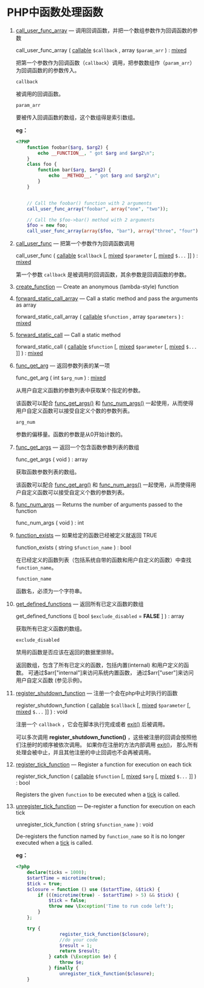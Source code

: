 # PHP中函数处理函数

1. [call_user_func_array](http://php.net/manual/zh/function.call-user-func-array.php) — 调用回调函数，并把一个数组参数作为回调函数的参数

    call_user_func_array ( [callable](http://php.net/manual/zh/language.types.callable.php) `$callback` , array `$param_arr` ) : [mixed](http://php.net/manual/zh/language.pseudo-types.php#language.types.mixed)

    把第一个参数作为回调函数（`callback`）调用，把参数数组作（`param_arr`）为回调函数的的参数传入。

   ```
   callback
   ```

   被调用的回调函数。

   ```
   param_arr
   ```

   要被传入回调函数的数组，这个数组得是索引数组。

   **eg：**

   ```php
   <?PHP
       function foobar($arg, $arg2) {
           echo __FUNCTION__, " got $arg and $arg2\n";
       }
       class foo {
           function bar($arg, $arg2) {
               echo __METHOD__, " got $arg and $arg2\n";
           }
       }
   
   
       // Call the foobar() function with 2 arguments
       call_user_func_array("foobar", array("one", "two"));
   
       // Call the $foo->bar() method with 2 arguments
       $foo = new foo;
       call_user_func_array(array($foo, "bar"), array("three", "four"));
   ```

2. [call_user_func](http://php.net/manual/zh/function.call-user-func.php) — 把第一个参数作为回调函数调用

    call_user_func ( [callable](http://php.net/manual/zh/language.types.callable.php) `$callback` [, [mixed](http://php.net/manual/zh/language.pseudo-types.php#language.types.mixed) `$parameter` [, [mixed](http://php.net/manual/zh/language.pseudo-types.php#language.types.mixed) `$...` ]] ) : [mixed](http://php.net/manual/zh/language.pseudo-types.php#language.types.mixed)

    第一个参数 `callback` 是被调用的回调函数，其余参数是回调函数的参数。

3. [create_function](http://php.net/manual/zh/function.create-function.php) — Create an anonymous (lambda-style) function

4. [forward_static_call_array](http://php.net/manual/zh/function.forward-static-call-array.php) — Call a static method and pass the arguments as array

    forward_static_call_array ( [callable](http://php.net/manual/zh/language.types.callable.php) `$function` , array `$parameters` ) : [mixed](http://php.net/manual/zh/language.pseudo-types.php#language.types.mixed)

5. [forward_static_call](http://php.net/manual/zh/function.forward-static-call.php) — Call a static method

    forward_static_call ( [callable](http://php.net/manual/zh/language.types.callable.php) `$function` [, [mixed](http://php.net/manual/zh/language.pseudo-types.php#language.types.mixed) `$parameter` [, [mixed](http://php.net/manual/zh/language.pseudo-types.php#language.types.mixed) `$...` ]] ) : [mixed](http://php.net/manual/zh/language.pseudo-types.php#language.types.mixed)

6. [func_get_arg](http://php.net/manual/zh/function.func-get-arg.php) — 返回参数列表的某一项

    func_get_arg ( int `$arg_num` ) : [mixed](http://php.net/manual/zh/language.pseudo-types.php#language.types.mixed)

    从用户自定义函数的参数列表中获取某个指定的参数。

   该函数可以配合 [func_get_args()](http://php.net/manual/zh/function.func-get-args.php) 和 [func_num_args()](http://php.net/manual/zh/function.func-num-args.php) 一起使用，从而使得用户自定义函数可以接受自定义个数的参数列表。

   ```
   arg_num
   ```

   参数的偏移量。函数的参数是从0开始计数的。

7. [func_get_args](http://php.net/manual/zh/function.func-get-args.php) — 返回一个包含函数参数列表的数组

    func_get_args ( void ) : array

    获取函数参数列表的数组。

   该函数可以配合 [func_get_arg()](http://php.net/manual/zh/function.func-get-arg.php) 和 [func_num_args()](http://php.net/manual/zh/function.func-num-args.php) 一起使用，从而使得用户自定义函数可以接受自定义个数的参数列表。

8. [func_num_args](http://php.net/manual/zh/function.func-num-args.php) — Returns the number of arguments passed to the function

    func_num_args ( void ) : int

9. [function_exists](http://php.net/manual/zh/function.function-exists.php) — 如果给定的函数已经被定义就返回 TRUE

    function_exists ( string `$function_name` ) : bool

    在已经定义的函数列表（包括系统自带的函数和用户自定义的函数）中查找 `function_name`。

   ```
   function_name
   ```

   函数名，必须为一个字符串。

10. [get_defined_functions](http://php.net/manual/zh/function.get-defined-functions.php) — 返回所有已定义函数的数组

     get_defined_functions ([ bool `$exclude_disabled` = **FALSE** ] ) : array

     获取所有已定义函数的数组。

    ```
    exclude_disabled
    ```

    禁用的函数是否应该在返回的数据里排除。



    返回数组，包含了所有已定义的函数，包括内置(internal) 和用户定义的函数。 可通过$arr["internal"]来访问系统内置函数， 通过$arr["user"]来访问用户自定义函数 (参见示例)。

11. [register_shutdown_function](http://php.net/manual/zh/function.register-shutdown-function.php) — 注册一个会在php中止时执行的函数

     register_shutdown_function ( [callable](http://php.net/manual/zh/language.types.callable.php) `$callback` [, [mixed](http://php.net/manual/zh/language.pseudo-types.php#language.types.mixed) `$parameter` [, [mixed](http://php.net/manual/zh/language.pseudo-types.php#language.types.mixed) `$...` ]] ) : void

     注册一个 `callback` ，它会在脚本执行完成或者 [exit()](http://php.net/manual/zh/function.exit.php) 后被调用。

    可以多次调用 **register_shutdown_function()** ，这些被注册的回调会按照他们注册时的顺序被依次调用。 如果你在注册的方法内部调用 [exit()](http://php.net/manual/zh/function.exit.php)， 那么所有处理会被中止，并且其他注册的中止回调也不会再被调用。

12. [register_tick_function](http://php.net/manual/zh/function.register-tick-function.php) — Register a function for execution on each tick

     register_tick_function ( [callable](http://php.net/manual/zh/language.types.callable.php) `$function` [, [mixed](http://php.net/manual/zh/language.pseudo-types.php#language.types.mixed) `$arg` [, [mixed](http://php.net/manual/zh/language.pseudo-types.php#language.types.mixed) `$...` ]] ) : bool

     Registers the given `function` to be executed when a [tick](http://php.net/manual/zh/control-structures.declare.php#control-structures.declare.ticks) is called.

13. [unregister_tick_function](http://php.net/manual/zh/function.unregister-tick-function.php) — De-register a function for execution on each tick

     unregister_tick_function ( string `$function_name` ) : void

     De-registers the function named by `function_name` so it is no longer executed when a [tick](http://php.net/manual/zh/control-structures.declare.php) is called.

    **eg：**

    ```php
    <?php
    	declare(ticks = 1000);
        $startTime = microtime(true);
        $tick = true;
        $closure = function () use ($startTime, &$tick) {
            if (((microtime(true) - $startTime) > 5) && $tick) {
                $tick = false;
                throw new \Exception('Time to run code left');
            }
        };
    
        try {
                    register_tick_function($closure);
                    //do your code
                    $result = 1;
                    return $result;
                } catch (\Exception $e) {
                    throw $e;
                } finally {
                    unregister_tick_function($closure);
        }
    ```
